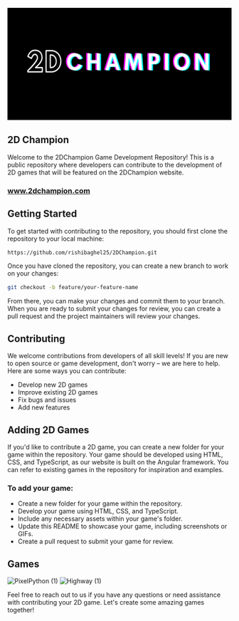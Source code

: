 ![2D Champion](./2D.png)
## 2D Champion
Welcome to the 2DChampion Game Development Repository! This is a public repository where developers can contribute to the development of 2D games that will be featured on the 2DChampion website.

### www.2dchampion.com

## Getting Started

To get started with contributing to the repository, you should first clone the repository to your local machine:

```bash
https://github.com/rishibaghel25/2DChampion.git
```

Once you have cloned the repository, you can create a new branch to work on your changes:

```bash
git checkout -b feature/your-feature-name
```

From there, you can make your changes and commit them to your branch. When you are ready to submit your changes for review, you can create a pull request and the project maintainers will review your changes.

## Contributing

We welcome contributions from developers of all skill levels! If you are new to open source or game development, don't worry – we are here to help. Here are some ways you can contribute:

  -  Develop new 2D games
  -  Improve existing 2D games
  -  Fix bugs and issues
  -  Add new features

## Adding 2D Games
If you'd like to contribute a 2D game, you can create a new folder for your game within the repository. Your game should be developed using HTML, CSS, and TypeScript, as our website is built on the Angular framework. You can refer to existing games in the repository for inspiration and examples.

### To add your game:

- Create a new folder for your game within the repository.
- Develop your game using HTML, CSS, and TypeScript.
- Include any necessary assets within your game's folder.
- Update this README to showcase your game, including screenshots or GIFs.
- Create a pull request to submit your game for review.
## Games
![PixelPython (1)](https://github.com/rishibaghel25/2DChampion/blob/main/Pixel%20Python/PixelPython.png)
![Highway (1)](https://github.com/rishibaghel25/2DChampion/assets/100260148/1d4231c7-d2ad-407e-8397-544c5d21812a)

Feel free to reach out to us if you have any questions or need assistance with contributing your 2D game. Let's create some amazing games together!



